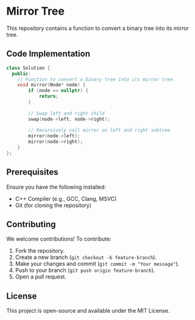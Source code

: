 # Mirror Tree

This repository contains a function to convert a binary tree into its mirror tree.

## Code Implementation

```cpp
class Solution {
  public:
    // Function to convert a binary tree into its mirror tree.
    void mirror(Node* node) {
        if (node == nullptr) {
            return;
        }
        
        // Swap left and right child
        swap(node->left, node->right);
        
        // Recursively call mirror on left and right subtree
        mirror(node->left);
        mirror(node->right);
    }
};
```

## Prerequisites

Ensure you have the following installed:
- C++ Compiler (e.g., GCC, Clang, MSVC)
- Git (for cloning the repository)

## Contributing

We welcome contributions! To contribute:
1. Fork the repository.
2. Create a new branch (`git checkout -b feature-branch`).
3. Make your changes and commit (`git commit -m "Your message"`).
4. Push to your branch (`git push origin feature-branch`).
5. Open a pull request.

## License

This project is open-source and available under the MIT License.

